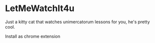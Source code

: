 # LetMeWatchIt4u

Just a kitty cat that watches unimercatorum lessons for you, he's pretty cool.

Install as chrome extension
